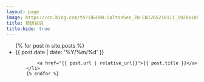 ```yaml
---
layout: page
image: https://cn.bing.com/th?id=OHR.SaltonSea_ZH-CN1265210111_1920x1080.jpg&rf=LaDigue_1920x1080.jpg
title: 短话长说
title-hide: true
---
```


<ul>
        {% for post in site.posts %}
        <li>
            <span>{{ post.date | date: '%Y/%m/%d' }}</span>
            
            <a href="{{ post.url | relative_url}}">{{ post.title }}</a>
        </li>
        {% endfor %}
</ul>
